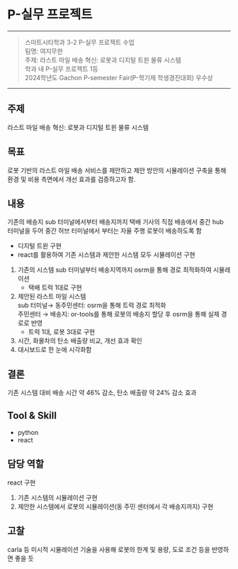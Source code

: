 # P-실무 프로젝트
---
> 스마트시티학과 3-2 P-실무 프로젝트 수업   
> 팀명: 여지무한   
> 주제: 라스트 마일 배송 혁신: 로봇과 디지털 트윈 물류 시스템   
> 학과 내 P-실무 프로젝트 1등   
> 2024학년도 Gachon P-semester Fair(P-학기제 학생경진대회) 우수상   
---

## 주제
라스트 마일 배송 혁신: 로봇과 디지털 트윈 물류 시스템

## 목표
로봇 기반의 라스트 마일 배송 서비스를 제안하고 제안 방안의 시뮬레이션 구축을 통해 환경 및 비용 측면에서 개선 효과를 검증하고자 함.
  
## 내용
기존의 배송지 sub 터미널에서부터 배송지까지 택배 기사의 직접 배송에서 중간 hub 터미널을 두어 중간 허브 터미널에서 부터는 자율 주행 로봇이 배송하도록 함   
- 디지털 트윈 구현   
- react를 활용하여 기존 시스템과 제안한 시스템 모두 시뮬레이션 구현   

1. 기존의 시스템
sub 터미널부터 배송지역까지 osrm을 통해 경로 최적화하여 시뮬레이션   
	- 택배 트럭 1대로 구현   
2. 제안된 라스트 마일 시스템   
sub 터미널→ 동주민센터: osrm을 통해 트럭 경로 최적화   
주민센터 → 배송지: or-tools를 통해 로봇의 배송지 할당 후 osrm을 통해 실제 경로로 반영   
	- 트럭 1대, 로봇 3대로 구현   
3. 시간, 화물차의 탄소 배출량 비교, 개선 효과 확인   
4. 대시보드로 한 눈에 시각화함   

## 결론
기존 시스템 대비 배송 시간 약 46% 감소, 탄소 배출량 약 24% 감소 효과   

## Tool & Skill
- python  
- react  

## 담당 역할
react 구현  
1. 기존 시스템의 시뮬레이션 구현  
2. 제안한 시스템에서 로봇의 시뮬레이션(동 주민 센터에서 각 배송지까지) 구현  

## 고찰  
carla 등 미시적 시뮬레이션 기술을 사용해 로봇의 한계 및 용량, 도로 조건 등을 반영하면 좋을 듯  